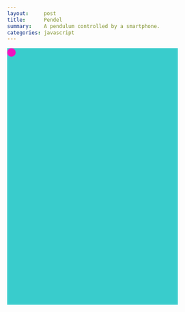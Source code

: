 ```yaml
---
layout:     post
title:      Pendel 
summary:    A pendulum controlled by a smartphone.
categories: javascript
---
```


<div id="feld" style="position:relative; width:400px; height:600px;
    background:#39CCCC">
    <div id="pendel" style="position:absolute; width:20px; height:20px;
      background:#F012BE; border-radius:100%"></div>
  </div>

<script type="text/javascript">
    var feld = document.getElementById('feld');
    var pendel = document.getElementById('pendel');

    var maxW = feld.clientWidth - pendel.clientWidth;
    var maxH = feld.clientHeight - pendel.clientHeight;

    function handleOrientation(event) {
      var x = event.beta%90;
      var y = event.gamma;

      x += 90;
      y += 90;

      pendel.style.left = (maxW*y/180 - pendel.clientWidth/2) + "px";
      pendel.style.top  = (maxH*x/180 - pendel.clientHeight/2) + "px";
    }

    window.addEventListener('deviceorientation', handleOrientation);
</script> 
